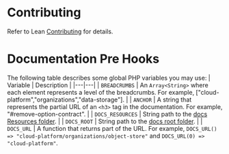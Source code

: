 # Contributing
Refer to Lean [Contributing](https://github.com/QuantConnect/Lean/blob/master/CONTRIBUTING.md#contributing) for details.

# Documentation Pre Hooks
The following table describes some global PHP variables you may use:
| Variable  | Description  |
|---|---|
| `BREADCRUMBS`  | An `Array<String>` where each element represents a level of the breadcrumbs. For example, ["cloud-platform","organizations","data-storage"].  |
| `ANCHOR`  | A string that represents the partial URL of an `<h3>` tag in the documentation. For example, "#remove-option-contract".  |
| `DOCS_RESOURCES`  | String path to the [docs Resources folder](https://github.com/QuantConnect/Documentation/tree/master/Resources).  |
| `DOCS_ROOT` | String path to the [docs root folder](https://github.com/QuantConnect/Documentation).  |
| `DOCS_URL` | A function that returns part of the URL. For example, `DOCS_URL() => "cloud-platform/organizations/object-store"` and `DOCS_URL(0) => "cloud-platform"`.  
